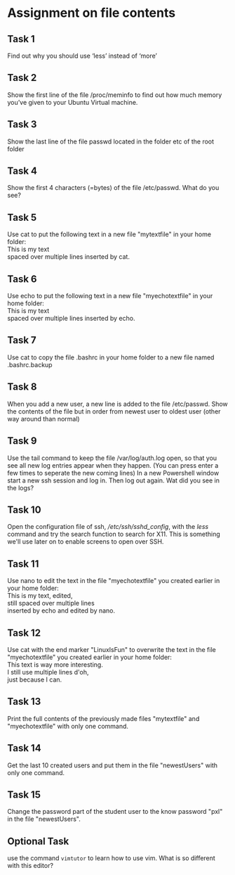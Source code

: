 # Assignment on file contents

## Task 1
Find out why you should use ‘less’ instead of ‘more’

## Task 2
Show the first line of the file /proc/meminfo to find out how much memory you’ve given to your Ubuntu Virtual machine.

## Task 3
Show the last line of the file passwd located in the folder etc of the root folder

## Task 4
Show the first 4 characters (=bytes) of the file /etc/passwd. What do you see? 

## Task 5
Use cat to put the following text in a new file "mytextfile" in your home folder:  
This is my text  
spaced over multiple lines
inserted by cat.

## Task 6
Use echo to put the following text in a new file "myechotextfile" in your home folder:  
This is my text  
spaced over multiple lines
inserted by echo.

## Task 7
Use cat to copy the file .bashrc in your home folder to a new file named .bashrc.backup

## Task 8
When you add a new user, a new line is added to the file /etc/passwd. Show the contents of the file but in order from newest user to oldest user (other way around than normal) 

## Task 9
Use the tail command to keep the file /var/log/auth.log open, so that you see all new log entries appear when they happen. (You can press enter a few times to seperate the new coming lines) In a new Powershell window start a new ssh session and log in. Then log out again. Wat did you see in the logs?

## Task 10
Open the configuration file of ssh, _/etc/ssh/sshd_config_, with the _less_ command and try the search function to search for X11. This is something we'll use later on to enable screens to open over SSH.

## Task 11
Use nano to edit the text in the file "myechotextfile" you created earlier in your home folder:  
This is my text, edited,  
still spaced over multiple lines  
inserted by echo and edited by nano.  

## Task 12
Use cat with the end marker "LinuxIsFun" to overwrite the text in the file "myechotextfile" you created earlier in your home folder:  
This text is way more interesting.  
I still use multiple lines d'oh,  
just because I can.  

## Task 13
Print the full contents of the previously made files "mytextfile" and "myechotextfile" with only one command.

## Task 14
Get the last 10 created users and put them in the file "newestUsers" with only one command.

## Task 15
Change the password part of the student user to the know password "pxl" in the file "newestUsers".

## Optional Task
use the command `vimtutor` to learn how to use vim. What is so different with this editor? 
